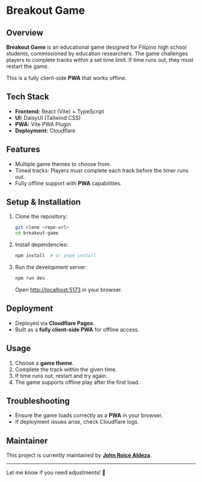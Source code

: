 # Breakout Game  

## Overview  
**Breakout Game** is an educational game designed for Filipino high school students, commissioned by education researchers. The game challenges players to complete tracks within a set time limit. If time runs out, they must restart the game.  

This is a fully client-side **PWA** that works offline.  

## Tech Stack  
- **Frontend:** React (Vite) + TypeScript  
- **UI:** DaisyUI (Tailwind CSS)  
- **PWA:** Vite PWA Plugin  
- **Deployment:** Cloudflare  

## Features  
- Multiple game themes to choose from.  
- Timed tracks: Players must complete each track before the timer runs out.  
- Fully offline support with **PWA** capabilities.  

## Setup & Installation  
1. Clone the repository:  
   ```sh
   git clone <repo-url>
   cd breakout-game
   ```  
2. Install dependencies:  
   ```sh
   npm install  # or pnpm install
   ```  
3. Run the development server:  
   ```sh
   npm run dev
   ```  
   Open [http://localhost:5173](http://localhost:5173) in your browser.  

## Deployment  
- Deployed via **Cloudflare Pages**.  
- Built as a **fully client-side PWA** for offline access.  

## Usage  
1. Choose a **game theme**.  
2. Complete the track within the given time.  
3. If time runs out, restart and try again.  
4. The game supports offline play after the first load.  

## Troubleshooting  
- Ensure the game loads correctly as a **PWA** in your browser.  
- If deployment issues arise, check Cloudflare logs.  

## Maintainer  
This project is currently maintained by **[John Roice Aldeza](https://github.com/roiceee)**.  

---

Let me know if you need adjustments! 🚀
